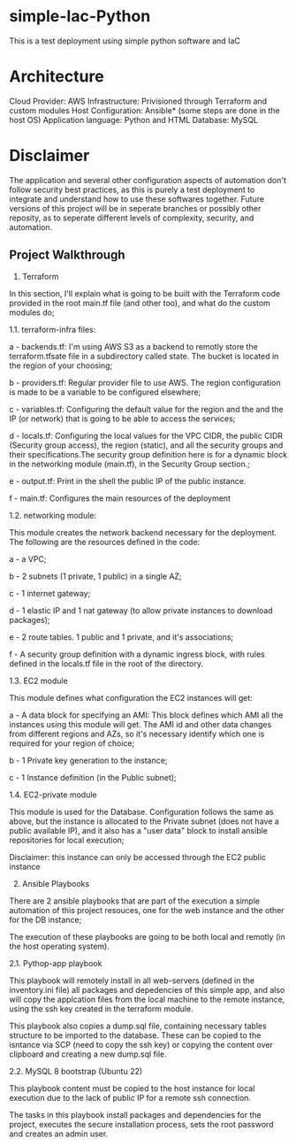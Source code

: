 # simple-Iac-Python
This is a test deployment using simple python software and IaC

# Architecture

Cloud Provider: AWS
Infrastructure: Privisioned through Terraform and custom modules
Host Configuration: Ansible* (some steps are done in the host OS) 
Application language: Python and HTML
Database: MySQL


# Disclaimer

The application and several other configuration aspects of automation don't follow security best practices, as this is purely a test deployment to integrate and understand how to use these softwares together. Future versions of this project will be in seperate branches or possibly other reposity, as to seperate different levels of complexity, security, and automation.

## Project Walkthrough

1) Terraform

In this section, I'll explain what is going to be built with the Terraform code provided in the root main.tf file (and other too), and what do the custom modules do;

1.1. terraform-infra files:
    
a - backends.tf: I'm using AWS S3 as a backend to remotly store the terraform.tfsate file in a subdirectory called state. The bucket is located in the region of your choosing;

b - providers.tf: Regular provider file to use AWS. The region configuration is made to be a variable to be configured elsewhere;

c - variables.tf: Configuring the default value for the region and the and the IP (or network) that is going to be able to access the services;

d - locals.tf: Configuring the local values for the VPC CIDR, the public CIDR (Security group access), the region (static), and all the security groups and their specifications.The security group definition here is for a dynamic block in the networking module (main.tf), in the Security Group section.; 

e - output.tf: Print in the shell the public IP of the public instance.

f - main.tf: Configures the main resources of the deployment


1.2. networking module:

This module creates the network backend necessary for the deployment. The following are the resources defined in the code:

a - a VPC;

b - 2 subnets (1 private, 1 public) in a single AZ;

c - 1 internet gateway;
        
d - 1 elastic IP and 1 nat gateway (to allow private instances to download packages);

e - 2 route tables. 1 public and 1 private, and it's associations;

f - A security group definition with a dynamic ingress block, with rules defined in the locals.tf file in the root of the directory.


1.3. EC2 module

This module defines what configuration the EC2 instances will get:

a - A data block for specifying an AMI: This block defines which AMI all the instances using this module will get. The AMI id and other data changes from different regions and AZs, so it's necessary identify which one is required for your region of choice;

b - 1 Private key generation to the instance;

c - 1 Instance definition (in the Public subnet);

1.4. EC2-private module

This module is used for the Database. Configuration follows the same as above, but the instance is allocated to the Private subnet (does not have a public available IP), and it also has a "user data" block to install ansible repositories for local execution;

Disclaimer: this instance can only be accessed through the EC2 public instance


2) Ansible Playbooks

There are 2 ansible playbooks that are part of the execution a simple automation of this project resouces, one for the web instance and the other for the DB instance;

The execution of these playbooks are going to be both local and remotly (in the host operating system).

2.1. Pythop-app playbook

This playbook will remotely install in all web-servers (defined in the inventory.ini file) all packages and depedencies of this simple app,  and also will copy the applcation files from the local machine to the remote instance, using the ssh key created in the terraform module.

This playbook also copies a dump.sql file, containing necessary tables structure to be imported to the database. These can be copied to the isntance via SCP (need to copy the ssh key) or copying the content over clipboard and creating a new dump.sql file.


2.2. MySQL 8 bootstrap (Ubuntu 22)

This playbook content must be copied to the host instance for local execution due to the lack of public IP for a remote ssh connection.

The tasks in this playbook install packages and dependencies for the project, executes the secure installation process, sets the root password and creates an admin user.